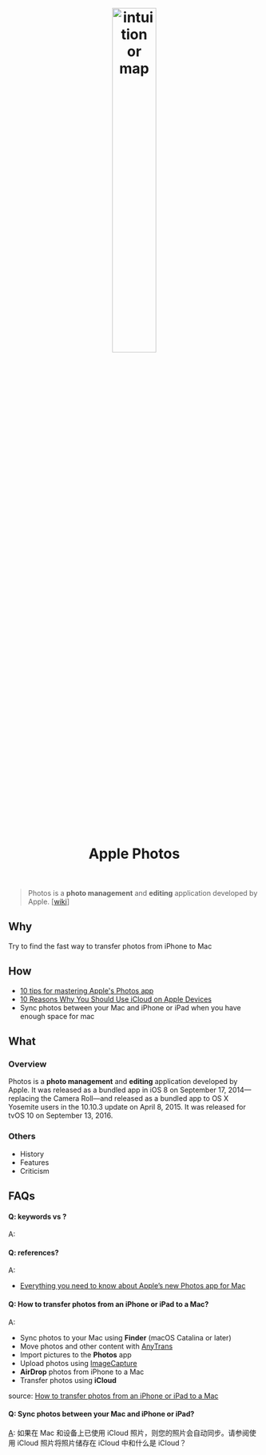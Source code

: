 <h1 align="center">
<br>
	<a href="https://www.wikiwand.com/en/Apple_Photos">
  <img src="https://i.imgur.com/FELHbtT.jpeg" alt="intuition or map" width=42%">
  </a>
  <br><br>
Apple Photos 
  <br><br>
</h1>

> Photos is a **photo management** and **editing** application developed by Apple. [[wiki](https://www.wikiwand.com/en/Apple_Photos)]

## Why 

Try to find the fast way to transfer photos from iPhone to Mac

## How


* [10 tips for mastering Apple's Photos app](https://www.creativebloq.com/how-to/10-tips-for-mastering-apples-photos-app)
* [10 Reasons Why You Should Use iCloud on Apple Devices](https://www.webnots.com/10-reasons-why-you-should-use-icloud-on-apple-devices/)
* Sync photos between your Mac and iPhone or iPad when you have enough space for mac

## What 

### Overview

Photos is a **photo management** and **editing** application developed by Apple. It was released as a bundled app in iOS 8 on September 17, 2014—replacing the Camera Roll—and released as a bundled app to OS X Yosemite users in the 10.10.3 update on April 8, 2015. It was released for tvOS 10 on September 13, 2016.


### Others

* History
* Features
* Criticism


## FAQs

#### Q: keywords vs ?

A: 

#### Q: references?


A: 

* [Everything you need to know about Apple’s new Photos app for Mac](https://www.theverge.com/2015/2/5/7982517/apple-photos-mac-iphoto-replacement-explainer-faq)


#### Q: How to transfer photos from an iPhone or iPad to a Mac?

A: 

* Sync photos to your Mac using **Finder** (macOS Catalina or later)
* Move photos and other content with [AnyTrans](https://setapp.com/apps/anytrans)
* Import pictures to the **Photos** app 
* Upload photos using [ImageCapture](https://www.wikiwand.com/en/Image_Capture)
* **AirDrop** photos from iPhone to a Mac
* Transfer photos using **iCloud**

source: [How to transfer photos from an iPhone or iPad to a Mac](https://macpaw.com/how-to/copy-photos-iphone-mac)

#### Q: Sync photos between your Mac and iPhone or iPad?

[A](https://support.apple.com/zh-cn/guide/mac-help/mchl4af095d3/mac): 如果在 Mac 和设备上已使用 iCloud 照片，则您的照片会自动同步。请参阅使用 iCloud 照片将照片储存在 iCloud 中和什么是 iCloud？ 
